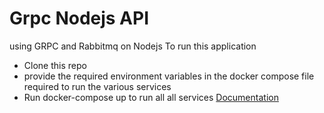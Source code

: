 # Grpc Nodejs API
using GRPC and Rabbitmq on Nodejs
To run this application
* Clone this repo
* provide the required environment variables in the docker compose file required to run the various services
* Run docker-compose up to run all all services
[Documentation](https://documenter.getpostman.com/view/11689118/TWDRtLUw)
